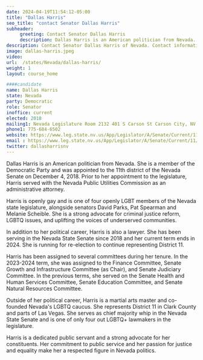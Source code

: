 ```yaml
---
date: 2024-04-19T11:54:12-05:00
title: "Dallas Harris"
seo_title: "contact Senator Dallas Harris"
subheader:
     greeting: Contact Senator Dallas Harris
     description: Dallas Harris is an American politician from Nevada. She is a member of the Democratic Party and was appointed to the 11th district of the Nevada Senate on December 4, 2018.
description: Contact Senator Dallas Harris of Nevada. Contact information for Dallas Harris includes email address, phone number, and mailing address.
image: dallas-harris.jpeg
video:
url:  /states/Nevada/dallas-harris/
weight: 1
layout: course_home

####candidate
name: Dallas Harris
state: Nevada
party: Democratic
role: Senator
inoffice: current
elected: 2018
mailing1: Nevada Legislature Room 2132 401 S Carson St Carson City, NV 89701-4747
phone1: 775-684-6502
website: https://www.leg.state.nv.us/App/Legislator/A/Senate/Current/11/
email : https://www.leg.state.nv.us/App/Legislator/A/Senate/Current/11/
twitter: dallasharrisnv
---
```


Dallas Harris is an American politician from Nevada. She is a member of the Democratic Party and was appointed to the 11th district of the Nevada Senate on December 4, 2018. Prior to her appointment to the legislature, Harris served with the Nevada Public Utilities Commission as an administrative attorney.

Harris is openly gay and is one of four openly LGBT members of the Nevada state legislature, alongside senators David Parks, Pat Spearman and Melanie Scheible. She is a strong advocate for criminal justice reform, LGBTQ issues, and uplifting the voices of underserved communities.

In addition to her political career, Harris is also a lawyer. She has been serving in the Nevada State Senate since 2018 and her current term ends in 2024. She is running for re-election to continue representing District 11.

Harris has been assigned to several committees during her tenure. In the 2023-2024 term, she was assigned to the Finance Committee, Senate Growth and Infrastructure Committee (as Chair), and Senate Judiciary Committee. In the previous terms, she served on the Senate Health and Human Services Committee, Senate Education Committee, and Senate Natural Resources Committee.

Outside of her political career, Harris is a martial arts master and co-founded Nevada's LGBTQ caucus. She represents District 11 in Clark County and parts of Las Vegas. She serves as chief majority whip in the Nevada State Senate and is one of only four out LGBTQ+ lawmakers in the legislature.

Harris is a dedicated public servant and a strong advocate for her constituents. Her commitment to public service and her passion for justice and equality make her a respected figure in Nevada politics.
